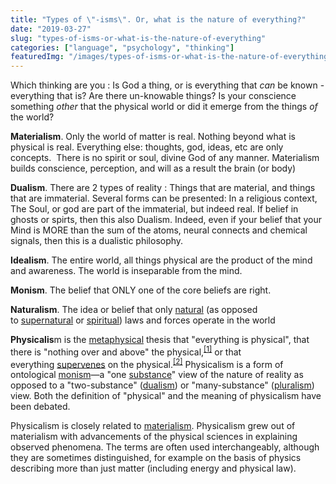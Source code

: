 ```yaml
---
title: "Types of \"-isms\". Or, what is the nature of everything?"
date: "2019-03-27"
slug: "types-of-isms-or-what-is-the-nature-of-everything"
categories: ["language", "psychology", "thinking"]
featuredImg: "/images/types-of-isms-or-what-is-the-nature-of-everything-featured.jpeg"
---
```


<!-- wp:paragraph {"dropCap":true,"fontSize":"medium"} -->
<p class="has-drop-cap has-medium-font-size">Which thinking are you :   Is God a thing, or is everything that <em>can </em>be known - everything that is?  Are there un-knowable things?  Is your conscience something <em>other </em>that the physical world or did it emerge from the things <em>of </em>the world?</p>
<!-- /wp:paragraph -->

<!-- wp:paragraph -->
<p><strong>Materialism</strong>. Only the world of matter is real.   Nothing beyond what is physical is real. Everything else: thoughts, god, ideas, etc are only concepts.  &nbsp;There is no spirit or soul, divine God of any manner. Materialism builds conscience, perception, and will as a result the brain (or body)</p>
<!-- /wp:paragraph -->

<!-- wp:paragraph -->
<p><strong>Dualism</strong>. There are 2 types of reality : Things that are material, and things that are immaterial.  Several forms can be presented:  In a religious context, The Soul, or god are part of the immaterial, but indeed real.  If belief in ghosts or spirts, then this also Dualism.  Indeed, even if your belief that your Mind is MORE than the sum of the atoms, neural connects and chemical signals, then this is a dualistic philosophy. </p>
<!-- /wp:paragraph -->

<!-- wp:paragraph -->
<p><strong>Idealism</strong>.  The entire world, all things physical are the product of the mind and awareness. The world is inseparable from the mind. </p>
<!-- /wp:paragraph -->

<!-- wp:paragraph -->
<p><strong>Monism</strong>.  The belief that ONLY one of the core beliefs are right. </p>
<!-- /wp:paragraph -->

<!-- wp:paragraph -->
<p><strong>Naturalism</strong>. The idea or belief that only&nbsp;<a href="https://en.wikipedia.org/wiki/Physical_law">natural</a>&nbsp;(as opposed to&nbsp;<a href="https://en.wikipedia.org/wiki/Supernatural">supernatural</a>&nbsp;or&nbsp;<a href="https://en.wikipedia.org/wiki/Spirituality">spiritual</a>) laws and forces operate in the world</p>
<!-- /wp:paragraph -->

<!-- wp:paragraph -->
<p><strong>Physicalis</strong>m is the&nbsp;<a href="https://en.wikipedia.org/wiki/Metaphysical">metaphysical</a>&nbsp;thesis that "everything is physical", that there is "nothing over and above" the physical,<sup><a href="https://en.wikipedia.org/wiki/Physicalism#cite_note-1">[1]</a></sup>&nbsp;or that everything&nbsp;<a href="https://en.wikipedia.org/wiki/Supervenience">supervenes</a>&nbsp;on the physical.<sup><a href="https://en.wikipedia.org/wiki/Physicalism#cite_note-DStoljar-2">[2]</a></sup>&nbsp;Physicalism is a form of ontological&nbsp;<a href="https://en.wikipedia.org/wiki/Monism">monism</a>—a "one&nbsp;<a href="https://en.wikipedia.org/wiki/Substance_theory">substance</a>" view of the nature of reality as opposed to a "two-substance" (<a href="https://en.wikipedia.org/wiki/Dualism_(philosophy_of_mind)">dualism</a>) or "many-substance" (<a href="https://en.wikipedia.org/wiki/Pluralism_(philosophy)">pluralism</a>) view. Both the definition of "physical" and the meaning of physicalism have been debated.</p>
<!-- /wp:paragraph -->

<!-- wp:paragraph -->
<p>Physicalism is closely related to&nbsp;<a href="https://en.wikipedia.org/wiki/Materialism">materialism</a>. Physicalism grew out of materialism with advancements of the physical sciences in explaining observed phenomena. The terms are often used interchangeably, although they are sometimes distinguished, for example on the basis of physics describing more than just matter (including energy and physical law).</p>
<!-- /wp:paragraph -->
